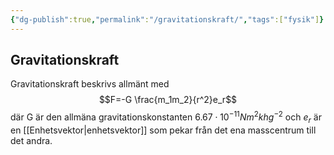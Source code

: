 ```yaml
---
{"dg-publish":true,"permalink":"/gravitationskraft/","tags":["fysik"]}
---
```


## Gravitationskraft
Gravitationskraft beskrivs allmänt med
$$F=-G \frac{m_1m_2}{r^2}e_r$$
    där G är den allmäna gravitationskonstanten $6.67\cdot10^{-11}Nm^2khg^{-2}$ och $e_r$ är en [[Enhetsvektor\|enhetsvektor]] som pekar från det ena masscentrum till det andra.